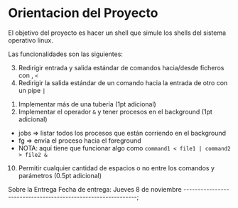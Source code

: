 Orientacion del Proyecto
========================

El objetivo del proyecto es hacer un shell que simule los shells del sistema operativo linux.

Las funcionalidades son las siguientes:

<!-- 1. Al ejecutar el programa este debe imprimir un prompt (ejemplo "$ ")
1. Ejecutar comandos e imprimir su salida 
2. Poder ejecutar el comando `cd` (y que cambie de directorio)-->

3. Redirigir entrada y salida estándar de comandos hacia/desde ficheros con <!--`>`, `>>`-->, `<`
4. Redirigir la salida estándar de un comando hacia la entrada de otro con un pipe `|`

<!-- 6. Una vez terminado el comando previo, se debe mostrar el prompt nuevamente.
1. Solamente habrá un espacio entre cada uno de los *tokens* de la entrada
  * comandos
  * parámetros
  * operadores de redirección (`>`, `|`, etc.) 

y hasta aquí tienen 3 puntos en el proyecto-->

1. Implementar más de una tubería (1pt adicional)
2. Implementar el operador `&` y tener procesos en el background (1pt adicional)
  * jobs => listar todos los procesos que están corriendo en el background
  * fg <pid> => envía el proceso <pid> hacia el foreground
  * NOTA: aquí tiene que funcionar algo como `command1 < file1 | command2 > file2 &`
10. Permitir cualquier cantidad de espacios o no entre los comandos y parámetros (0.5pt adicional)

<!-- 11. Implementar un historial de comandos (un comando `history`) que permita imprimir enumeradamente los últimos 50 comandos ejecutados en la consola (0.5pt adicional). Un comando no va a parar al historial si:
  * Se repite el último comando.
  * El comando empieza con espacio.
1.  Implementar Re-utilización de comandos.
  * El comando history muestra la secuencia de comandos, con un número a su izquierda. Con este número es posible llamar de nuevo el comando utilizando el caracter admiración "!" (comando `![número]`). El último comando se repite con doble admiración "!!" (0.5pt adicional)
  * Ejecutar el último comando (`command`) que se ha ejecutado escribiendo `![command]` (0.5pt adicional)
  * NOTA: Por ejemplo history retorna:
    1  history 
    2  ls 
    3  cd /dev 
    4  ls 
    5  rm *.bak
    6  cd /etc 
    7  history

    De manera que si hacemos:
   `!5` ejecuta "rm *.bak"
   `!!` ejecuta "history"
   `!cd` ejecuta "cd /etc" -->

Sobre la Entrega
Fecha de entrega: Jueves 8 de noviembre
-------------------------------------------------------------;